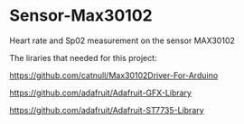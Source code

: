 # Sensor-Max30102
Heart rate and Sp02 measurement on the sensor MAX30102

The liraries that needed for this project:

https://github.com/catnull/Max30102Driver-For-Arduino

https://github.com/adafruit/Adafruit-GFX-Library

https://github.com/adafruit/Adafruit-ST7735-Library



